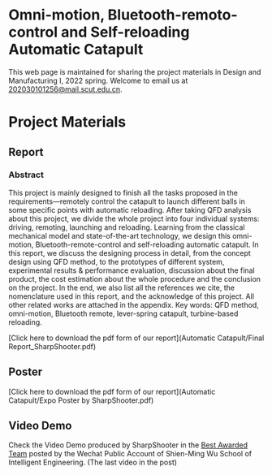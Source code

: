 # Omni-motion, Bluetooth-remoto-control and Self-reloading Automatic Catapult
This web page is maintained for sharing the project materials in Design and Manufacturing I, 2022 spring. Welcome to email us at <202030101256@mail.scut.edu.cn>.

# Project Materials

## Report
### Abstract
This project is mainly designed to finish all the tasks proposed in the requirements—remotely control the catapult to launch different balls in some specific points with automatic reloading. 
After taking QFD analysis about this project, we divide the whole project into four individual systems: 
driving, remoting, launching and reloading. Learning from the classical mechanical model and state-of-the-art technology, we design this omni-motion, Bluetooth-remote-control and self-reloading 
automatic catapult. In this report, we discuss the designing process in detail, from the concept design 
using QFD method, to the prototypes of different system, experimental results & performance 
evaluation, discussion about the final product, the cost estimation about the whole procedure and the 
conclusion on the project. In the end, we also list all the references we cite, the nomenclature used in 
this report, and the acknowledge of this project. All other related works are attached in the appendix.
Key words: QFD method, omni-motion, Bluetooth remote, lever-spring catapult, turbine-based reloading.

[Click here to download the pdf form of our report](Automatic Catapult/Final Report_SharpShooter.pdf)

## Poster
[Click here to download the pdf form of our report](Automatic Catapult/Expo Poster by SharpShooter.pdf)

## Video Demo
Check the Video Demo produced by SharpShooter in the [Best Awarded Team](https://mp.weixin.qq.com/s/6qpO4l388TN4YJ9pF1TaCA) posted by the Wechat Public Account of Shien-Ming Wu School of Intelligent Engineering. (The last video in the post)
